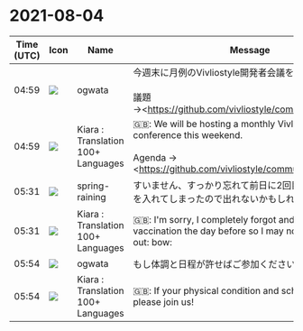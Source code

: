 # 2021-08-04

|Time (UTC)|Icon|Name|Message|
|---|---|---|---|
|04:59|![](https://avatars.slack-edge.com/2019-11-22/845042642576_070441337abaca9fb7b3_72.png)|ogwata|今週末に月例のVivliostyle開発者会議を開催します。<br><br>議題→<https://github.com/vivliostyle/community/issues/90|August 2021 #90><br>当日のURL→ <https://meet.google.com/ajk-yxbr-ock|Vivliostyle8月開発者会議><br><br>みなさま、ふるってご参加ください！<br><blockquote>Real-time meetings by Google. Using your browser, share your video, desktop, and presentations with teammates and customers.</blockquote><br><blockquote>• Meeting Log<br><br>*Agenda*<br><br>• Description<br>• Description<br><br>*Members*<br><br>• <https://github.com/MurakamiShinyu|@MurakamiShinyu><br>• <https://github.com/ogwata|@ogwata><br>• <https://github.com/spring-raining|@spring-raining><br>• <https://github.com/yamasy1549|@yamasy1549><br>• <https://github.com/takanakahiko|@takanakahiko><br>• <https://github.com/AyumuTakai|@AyumuTakai><br>• <https://github.com/akabekobeko|@akabekobeko> (Scribe)</blockquote>|
|04:59|![](https://avatars.slack-edge.com/2021-08-02/2324149410423_2aa7423c4133ecb9f168_72.png)|Kiara : Translation 100+ Languages|🇬🇧: We will be hosting a monthly Vivliostyle developer conference this weekend.<br><br>Agenda → <https://github.com/vivliostyle/community/issues/90 | August 2021 # 90><br>URL of the day → <https://meet.google.com/ajk-yxbr-ock | Vivliostyle August Developer Meeting><br><br>Everyone, please join us!|
|05:31|![](https://secure.gravatar.com/avatar/1ac180f0868137292905c311b5fff781.jpg?s=72&d=https%3A%2F%2Fa.slack-edge.com%2Fdf10d%2Fimg%2Favatars%2Fava_0021-72.png)|spring-raining|すいません、すっかり忘れて前日に2回目のワクチン接種を入れてしまったので出れないかもしれません🙇|
|05:31|![](https://avatars.slack-edge.com/2021-08-02/2324149410423_2aa7423c4133ecb9f168_72.png)|Kiara : Translation 100+ Languages|🇬🇧: I'm sorry, I completely forgot and I got the second vaccination the day before so I may not be able to get out: bow:|
|05:54|![](https://avatars.slack-edge.com/2019-11-22/845042642576_070441337abaca9fb7b3_72.png)|ogwata|もし体調と日程が許せばご参加ください!|
|05:54|![](https://avatars.slack-edge.com/2021-08-02/2324149410423_2aa7423c4133ecb9f168_72.png)|Kiara : Translation 100+ Languages|🇬🇧: If your physical condition and schedule allow, please join us!|
